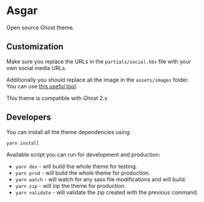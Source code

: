 Asgar
==

Open source Ghost theme.

Customization
--

Make sure you replace the URLs in the `partials/social.hbs` file with your own social media URLs.

Additionally you should replace all the image in the `assets/images` folder. You can use [this useful tool](http://realfavicongenerator.net/).

This theme is compatible with Ghost 2.x

Developers
--

You can install all the theme dependencies using:

```
yarn install
```

Available script you can run for development and production:

* `yarn dev` - will build the whole theme for testing.
* `yarn prod` - will build the whole theme for production.
* `yarn watch` - will watch for any sass file modifications and will build.
* `yarn zip` - will zip the theme for production.
* `yarn validate` - will validate the zip created with the previous command.
